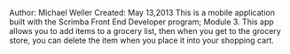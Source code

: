 Author: Michael Weller
Created: May 13,2013
This is a mobile application built with the Scrimba Front End Developer program; Module 3. This app allows you to add items to a grocery list, then when you get to the grocery store, you can delete the item when you place it into your shopping cart.

